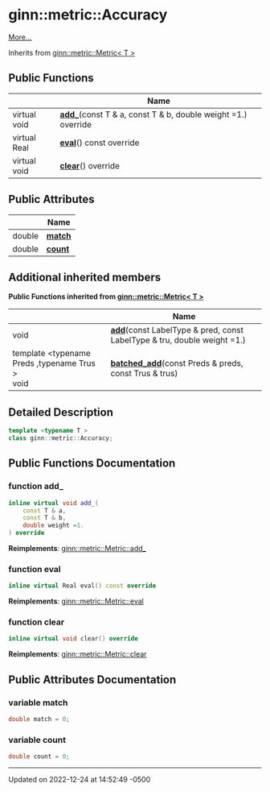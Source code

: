 # ginn::metric::Accuracy


 [More...](#detailed-description)

Inherits from [ginn::metric::Metric< T >](api/Classes/classginn_1_1metric_1_1_metric.md)

## Public Functions

|                | Name           |
| -------------- | -------------- |
| virtual void | **[add_](api/Classes/classginn_1_1metric_1_1_accuracy.md#function-add_)**(const T & a, const T & b, double weight =1.) override |
| virtual Real | **[eval](api/Classes/classginn_1_1metric_1_1_accuracy.md#function-eval)**() const override |
| virtual void | **[clear](api/Classes/classginn_1_1metric_1_1_accuracy.md#function-clear)**() override |

## Public Attributes

|                | Name           |
| -------------- | -------------- |
| double | **[match](api/Classes/classginn_1_1metric_1_1_accuracy.md#variable-match)**  |
| double | **[count](api/Classes/classginn_1_1metric_1_1_accuracy.md#variable-count)**  |

## Additional inherited members

**Public Functions inherited from [ginn::metric::Metric< T >](api/Classes/classginn_1_1metric_1_1_metric.md)**

|                | Name           |
| -------------- | -------------- |
| void | **[add](api/Classes/classginn_1_1metric_1_1_metric.md#function-add)**(const LabelType & pred, const LabelType & tru, double weight =1.) |
| template <typename Preds ,typename Trus \> <br>void | **[batched_add](api/Classes/classginn_1_1metric_1_1_metric.md#function-batched_add)**(const Preds & preds, const Trus & trus) |


## Detailed Description

```cpp
template <typename T >
class ginn::metric::Accuracy;
```

## Public Functions Documentation

### function add_

```cpp
inline virtual void add_(
    const T & a,
    const T & b,
    double weight =1.
) override
```


**Reimplements**: [ginn::metric::Metric::add_](api/Classes/classginn_1_1metric_1_1_metric.md#function-add_)


### function eval

```cpp
inline virtual Real eval() const override
```


**Reimplements**: [ginn::metric::Metric::eval](api/Classes/classginn_1_1metric_1_1_metric.md#function-eval)


### function clear

```cpp
inline virtual void clear() override
```


**Reimplements**: [ginn::metric::Metric::clear](api/Classes/classginn_1_1metric_1_1_metric.md#function-clear)


## Public Attributes Documentation

### variable match

```cpp
double match = 0;
```


### variable count

```cpp
double count = 0;
```


-------------------------------

Updated on 2022-12-24 at 14:52:49 -0500